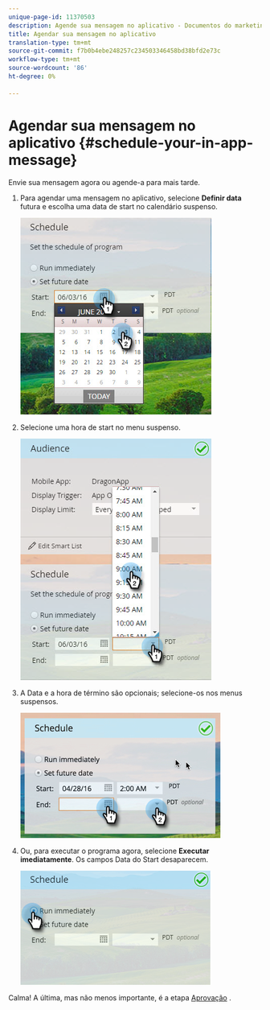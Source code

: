 ```yaml
---
unique-page-id: 11370503
description: Agende sua mensagem no aplicativo - Documentos do marketing - Documentação do produto
title: Agendar sua mensagem no aplicativo
translation-type: tm+mt
source-git-commit: f7b0b4ebe248257c234503346458bd38bfd2e73c
workflow-type: tm+mt
source-wordcount: '86'
ht-degree: 0%

---
```



# Agendar sua mensagem no aplicativo {#schedule-your-in-app-message}

Envie sua mensagem agora ou agende-a para mais tarde.

1. Para agendar uma mensagem no aplicativo, selecione **Definir data** futura e escolha uma data de start no calendário suspenso.

   ![](assets/schedule-your-in-app-message-1.png)

1. Selecione uma hora de start no menu suspenso.

   ![](assets/schedule-your-in-app-message-2.png)

1. A Data e a hora de término são opcionais; selecione-os nos menus suspensos.

   ![](assets/schedule-your-in-app-message-3.png)

1. Ou, para executar o programa agora, selecione **Executar imediatamente**. Os campos Data do Start desaparecem.

   ![](assets/schedule-your-in-app-message-4.png)

Calma! A última, mas não menos importante, é a etapa [Aprovação](approve-your-in-app-message.md) .
